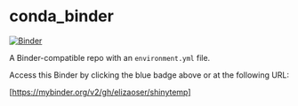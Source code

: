 # conda_binder
[![Binder](http://mybinder.org/badge_logo.svg)](https://mybinder.org/v2/gh/elizaoser/shinytemp)

A Binder-compatible repo with an `environment.yml` file.

Access this Binder by clicking the blue badge above or at the following URL:

[https://mybinder.org/v2/gh/elizaoser/shinytemp]
